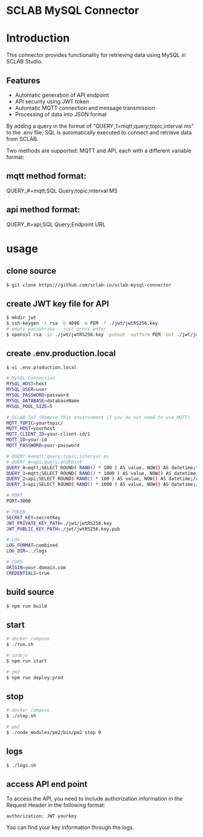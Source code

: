 SCLAB MySQL Connector
=====================

# Introduction
This connector provides functionality for retrieving data using MySQL in SCLAB Studio.

## Features
- Automatic generation of API endpoint
- API security using JWT token
- Automatic MQTT connection and message transmission
- Processing of data into JSON format

By adding a query in the format of "QUERY_1=mqtt;query;topic;interval ms" to the .env file, SQL is automatically executed to connect and retrieve data from SCLAB.

Two methods are supported: MQTT and API, each with a different variable format:

## mqtt method format:
QUERY_#=mqtt;SQL Query;topic;interval MS

## api method format:
QUERY_#=api;SQL Query;Endpoint URL

# usage

## clone source
~~~bash
$ git clone https://github.com/sclab-io/sclab-mysql-connector
~~~

## create JWT key file for API
~~~bash
$ mkdir jwt
$ ssh-keygen -t rsa -b 4096 -m PEM -f ./jwt/jwtRS256.key
# empty passphrase - just press enter
$ openssl rsa -in ./jwt/jwtRS256.key -pubout -outform PEM -out ./jwt/jwtRS256.key.pub
~~~

## create .env.production.local
~~~bash
$ vi .env.production.local

# MySQL Connection
MYSQL_HOST=host
MYSQL_USER=user
MYSQL_PASSWORD=password
MYSQL_DATABASE=databaseName
MYSQL_POOL_SIZE=5

# SCLAB IoT (Remove this environment if you do not need to use MQTT)
MQTT_TOPIC=yourtopic/
MQTT_HOST=yourhost
MQTT_CLIENT_ID=your-client-id/1
MQTT_ID=your-id
MQTT_PASSWORD=your-password

# QUERY_#=mqtt;query;topic;interval ms
# QUERY_#=api;query;endPoint
QUERY_0=mqtt;SELECT ROUND( RAND() * 100 ) AS value, NOW() AS datetime;test0;1000
QUERY_1=mqtt;SELECT ROUND( RAND() * 1000 ) AS value, NOW() AS datetime;test1;5000
QUERY_2=api;SELECT ROUND( RAND() * 100 ) AS value, NOW() AS datetime;/api/1
QUERY_3=api;SELECT ROUND( RAND() * 1000 ) AS value, NOW() AS datetime;/api/2

# PORT
PORT=3000

# TOKEN
SECRET_KEY=secretKey
JWT_PRIVATE_KEY_PATH=./jwt/jwtRS256.key
JWT_PUBLIC_KEY_PATH=./jwt/jwtRS256.key.pub

# LOG
LOG_FORMAT=combined
LOG_DIR=../logs

# CORS
ORIGIN=your.domain.com
CREDENTIALS=true
~~~
## build source
~~~bash
$ npm run build
~~~

## start
~~~bash
# docker compose
$ ./run.sh

# nodejs
$ npm run start

# pm2
$ npm run deploy:prod
~~~

## stop
~~~bash
# docker compose
$ ./stop.sh

# pm2
$ ./node_modules/pm2/bin/pm2 stop 0
~~~

## logs
~~~bash
$ ./logs.sh
~~~

## access API end point
To access the API, you need to include authorization information in the Request Header in the following format:

~~~
authorization: JWT yourkey
~~~

You can find your key information through the logs.
